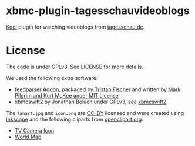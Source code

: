 xbmc-plugin-tagesschauvideoblogs
===============================

[Kodi](https://kodi.tv/) plugin for watching videoblogs from [tagesschau.de](http://www.tagesschau.de/).

License
=======

The code is under GPLv3. See [LICENSE](https://github.com/fisch42/xbmc-plugin-tagesschauvideoblogs/blob/master/LICENSE.txt) for more details.

We used the following extra software:
  * [feedparser Addon](https://github.com/dersphere/script.module.feedparser), packaged by [Tristan Fischer](https://github.com/dersphere) and written by [Mark Pilgrim and Kurt McKee under MIT License](https://github.com/dersphere/script.module.feedparser/blob/master/LICENSE.txt)
  * xbmcswift2 by Jonathan Beluch under GPLv3, see [xbmcswift2](https://github.com/jbeluch/xbmcswift2)

The `fanart.jpg` and `icon.png` are
[CC-BY](http://creativecommons.org/licenses/by/3.0/) licensed and were created
using [inkscape](http://inkscape.org/) and the following cliparts from
[openclipart.org](http://openclipart.org/):
  * [TV Camera Icon](http://openclipart.org/detail/29327/tv-camera-icon-48x48-by-basarugur)
  * [World Map](http://openclipart.org/detail/19011/world-map-by-shokunin)
